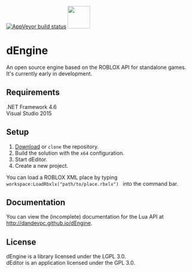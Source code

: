 
[![AppVeyor build status](https://ci.appveyor.com/api/projects/status/github/dandevpc/dengine?branch=master&svg=true)](https://ci.appveyor.com/project/dandevpc/dengine/branch/master) <a href="https://dengine-slack.herokuapp.com"><img src="https://worldvectorlogo.com/logos/slack.svg" width="60" /></a>

# dEngine
An open source engine based on the ROBLOX API for standalone games. It's currently early in development.
## Requirements
.NET Framework 4.6  
Visual Studio 2015
## Setup
1. [Download](https://github.com/DanDevPC/dEngine/archive/master.zip) or `clone` the repository.
2. Build the solution with the `x64` configuration.
3. Start dEditor.
4. Create a new project.  

You can load a ROBLOX XML place by typing ```workspace:LoadRbxlx("path/to/place.rbxlx") ``` into the command bar.

## Documentation
You can view the (incomplete) documentation for the Lua API at http://dandevpc.github.io/dEngine.

## License
dEngine is a library licensed under the LGPL 3.0.  
dEditor is an application licensed under the GPL 3.0.
